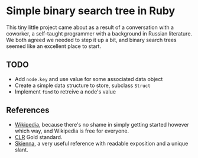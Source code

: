 # Simple binary search tree in Ruby

This tiny little project came about as a result of a conversation
with a coworker, a self-taught programmer with a background in
Russian literature. We both agreed we needed to step it up a bit,
and binary search trees seemed like an excellent place to start.

## TODO

* Add  `node.key` and use value for some associated data object
* Create a simple data structure to store, subclass `Struct`
* Implement `find` to retreive a node's value

## References

* [Wikipedia](https://en.wikipedia.org/wiki/Binary_search_tree), because
  there's no shame in simply getting started however which way, and
  Wikipedia is free for everyone.
* [CLR]() Gold standard.
* [Skienna](), a very useful reference with readable exposition and a
  unique slant.
